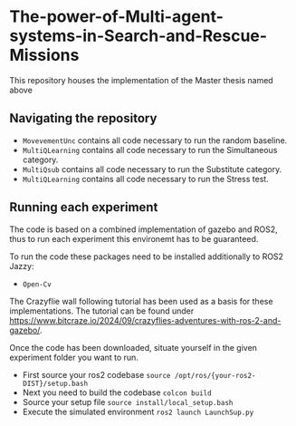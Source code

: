 # The-power-of-Multi-agent-systems-in-Search-and-Rescue-Missions

This repository houses the implementation of the Master thesis named above

## Navigating the repository
* `MovevementUnc` contains all code necessary to run the random baseline.
* `MultiQLearning` contains all code necessary to run the Simultaneous category.
* `MultiQsub` contains all code necessary to run the Substitute category.
* `MultiQLearning` contains all code necessary to run the Stress test.


## Running each experiment
The code is based on a combined implementation of gazebo and ROS2, thus to run each experiment this environemt has to be guaranteed.

To run the code these packages need to be installed additionally to ROS2 Jazzy:
* `Open-Cv`

The Crazyflie wall following tutorial has been used as a basis for these implementations.
The tutorial can be found under https://www.bitcraze.io/2024/09/crazyflies-adventures-with-ros-2-and-gazebo/.


Once the code has been downloaded, situate yourself in the given experiment folder you want to run.
* First source your ros2 codebase `source /opt/ros/{your-ros2-DIST}/setup.bash`
* Next you need to build the codebase `colcon build`
* Source your setup file `source install/local_setup.bash`
* Execute the simulated environment `ros2 launch LaunchSup.py`

